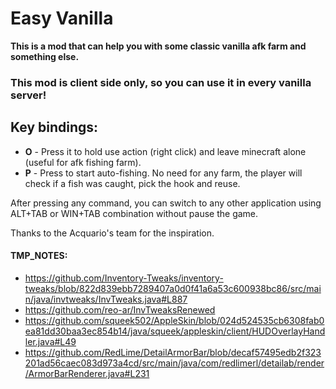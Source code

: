 # Easy Vanilla

**This is a mod that can help you with some classic vanilla afk farm and something else.**
### This mod is client side only, so you can use it in every vanilla server!

## Key bindings:
- **O** - Press it to hold use action (right click) and leave minecraft alone (useful for afk fishing farm).
- **P** - Press to start auto-fishing. No need for any farm, the player will check if a fish was caught, pick the hook and reuse.

After pressing any command, you can switch to any other application using ALT+TAB or WIN+TAB combination without pause the game. 

Thanks to the Acquario's team for the inspiration.


#### TMP_NOTES:
- https://github.com/Inventory-Tweaks/inventory-tweaks/blob/822d839ebb7289407a0d0f41a6a53c600938bc86/src/main/java/invtweaks/InvTweaks.java#L887
- https://github.com/reo-ar/InvTweaksRenewed
- https://github.com/squeek502/AppleSkin/blob/024d524535cb6308fab0ea81dd30baa3ec854b14/java/squeek/appleskin/client/HUDOverlayHandler.java#L49
- https://github.com/RedLime/DetailArmorBar/blob/decaf57495edb2f323201ad56caec083d973a4cd/src/main/java/com/redlimerl/detailab/render/ArmorBarRenderer.java#L231
